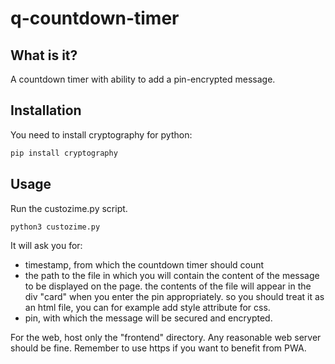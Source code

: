 # q-countdown-timer

## What is it?

A countdown timer with ability to add a pin-encrypted message.

## Installation

You need to install cryptography for python:

```bash
pip install cryptography
```

## Usage

Run the custozime.py script.

```bash
python3 custozime.py
```

It will ask you for:

- timestamp, from which the countdown timer should count
- the path to the file in which you will contain the content of the message to be displayed on the page. the contents of the file will appear in the div "card" when you enter the pin appropriately. so you should treat it as an html file, you can for example add style attribute for css.
- pin, with which the message will be secured and encrypted.

For the web, host only the "frontend" directory. Any reasonable web server should be fine. Remember to use https if you want to benefit from PWA.
